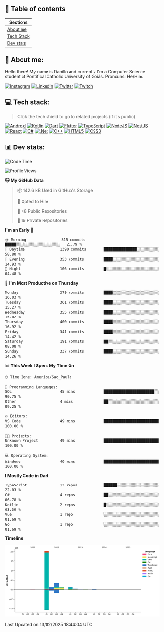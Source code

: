## 📃 Table of contents

|Sections|
|-|
|[About me](#about-me)|
|[Tech Stack](#tech-stack)|
|[Dev stats](#dev-stats)|

<a name="about-me"/>

## 🌈 About me:
Hello there! My name is Danillo and currently I'm a Computer Science student at Pontifical Catholic University of Goiás. Pronouns: He/Him.

[![Instagram](https://img.shields.io/badge/Instagram-%23E4405F.svg?logo=Instagram&logoColor=white)](https://instagram.com/danilloilggner)
[![LinkedIn](https://img.shields.io/badge/LinkedIn-%230077B5.svg?logo=linkedin&logoColor=white)](https://linkedin.com/in/danilloism)
[![Twitter](https://img.shields.io/badge/Twitter-%231DA1F2.svg?logo=Twitter&logoColor=white)](https://twitter.com/danilloism)
[![Twitch](https://img.shields.io/badge/Twitch-%239146FF.svg?logo=Twitch&logoColor=white)](https://twitch.tv/danilloism) 

<a name="tech-stack"/>

## 💻 Tech stack:
> Click the tech shield to go to related projects (if it's public)

[![Android](https://img.shields.io/badge/android-000?style=for-the-badge&logo=android)](#tech-stack)
[![Kotlin](https://img.shields.io/badge/kotlin-000?style=for-the-badge&logo=kotlin)](#tech-stack)
[![Dart](https://img.shields.io/badge/dart-000?style=for-the-badge&logo=dart)](https://github.com/danilloism/danilloism/blob/main/Flutter.md)
[![Flutter](https://img.shields.io/badge/Flutter-000?style=for-the-badge&logo=Flutter)](https://github.com/danilloism/danilloism/blob/main/Flutter.md)
[![TypeScript](https://img.shields.io/badge/typescript-000?style=for-the-badge&logo=typescript)](https://github.com/danilloism/danilloism/blob/main/Typescript.md)
[![NodeJS](https://img.shields.io/badge/node.js-000?style=for-the-badge&logo=node.js)](https://github.com/danilloism/danilloism/blob/main/Node.js.md)
[![NestJS](https://img.shields.io/badge/nestjs-000?style=for-the-badge&logo=nestjs)](https://github.com/danilloism/danilloism/blob/main/Nest.js.md)
[![React](https://img.shields.io/badge/react-000?style=for-the-badge&logo=react)](https://github.com/danilloism/danilloism/blob/main/React.md)
[![C#](https://img.shields.io/badge/c%23-000.svg?style=for-the-badge&logo=c-sharp)](#tech-stack)
[![.Net](https://img.shields.io/badge/.NET-000?style=for-the-badge&logo=.net)](#tech-stack)
[![C++](https://img.shields.io/badge/c++-000?style=for-the-badge&logo=c%2B%2B)](https://github.com/danilloism/danilloism/blob/main/C%2B%2B.md)
[![HTML5](https://img.shields.io/badge/html5-000?style=for-the-badge&logo=html5)](https://github.com/danilloism/danilloism/blob/main/Html.md)
[![CSS3](https://img.shields.io/badge/css3-000?style=for-the-badge&logo=css3)](https://github.com/danilloism/danilloism/blob/main/Css.md)

<a name="dev-stats"/>

## 📊 Dev stats:
<!---
[![](https://github-readme-stats.vercel.app/api?username=danilloism&theme=radical&hide_border=false&include_all_commits=false&count_private=false)](#)<br>
[![](https://github-readme-streak-stats.herokuapp.com/?user=danilloism&theme=radical&hide_border=false)](#)<br>
[![](https://github-readme-stats.vercel.app/api/top-langs/?username=danilloism&theme=radical&hide_border=false&include_all_commits=false&count_private=false&layout=compact)](#)<br>
--->
<!--START_SECTION:waka-->
![Code Time](http://img.shields.io/badge/Code%20Time-1%2C475%20hrs%2019%20mins-blue)

![Profile Views](http://img.shields.io/badge/Profile%20Views-0-blue)

**🐱 My GitHub Data** 

> 📦 142.6 kB Used in GitHub's Storage 
 > 
> 💼 Opted to Hire
 > 
> 📜 48 Public Repositories 
 > 
> 🔑 19 Private Repositories 
 > 
**I'm an Early 🐤** 

```text
🌞 Morning                515 commits         █████░░░░░░░░░░░░░░░░░░░░   21.79 % 
🌆 Daytime                1390 commits        ███████████████░░░░░░░░░░   58.80 % 
🌃 Evening                353 commits         ████░░░░░░░░░░░░░░░░░░░░░   14.93 % 
🌙 Night                  106 commits         █░░░░░░░░░░░░░░░░░░░░░░░░   04.48 % 
```
📅 **I'm Most Productive on Thursday** 

```text
Monday                   379 commits         ████░░░░░░░░░░░░░░░░░░░░░   16.03 % 
Tuesday                  361 commits         ████░░░░░░░░░░░░░░░░░░░░░   15.27 % 
Wednesday                355 commits         ████░░░░░░░░░░░░░░░░░░░░░   15.02 % 
Thursday                 400 commits         ████░░░░░░░░░░░░░░░░░░░░░   16.92 % 
Friday                   341 commits         ████░░░░░░░░░░░░░░░░░░░░░   14.42 % 
Saturday                 191 commits         ██░░░░░░░░░░░░░░░░░░░░░░░   08.08 % 
Sunday                   337 commits         ████░░░░░░░░░░░░░░░░░░░░░   14.26 % 
```


📊 **This Week I Spent My Time On** 

```text
🕑︎ Time Zone: America/Sao_Paulo

💬 Programming Languages: 
SQL                      45 mins             ███████████████████████░░   90.75 % 
Other                    4 mins              ██░░░░░░░░░░░░░░░░░░░░░░░   09.25 % 

🔥 Editors: 
VS Code                  49 mins             █████████████████████████   100.00 % 

🐱‍💻 Projects: 
Unknown Project          49 mins             █████████████████████████   100.00 % 

💻 Operating System: 
Windows                  49 mins             █████████████████████████   100.00 % 
```

**I Mostly Code in Dart** 

```text
TypeScript               13 repos            ██████░░░░░░░░░░░░░░░░░░░   22.03 % 
C#                       4 repos             ██░░░░░░░░░░░░░░░░░░░░░░░   06.78 % 
Kotlin                   2 repos             █░░░░░░░░░░░░░░░░░░░░░░░░   03.39 % 
Vue                      1 repo              ░░░░░░░░░░░░░░░░░░░░░░░░░   01.69 % 
Go                       1 repo              ░░░░░░░░░░░░░░░░░░░░░░░░░   01.69 % 
```



**Timeline**

![Lines of Code chart](https://raw.githubusercontent.com/danilloism/danilloism/main/assets/bar_graph.png)


 Last Updated on 13/02/2025 18:44:04 UTC
<!--END_SECTION:waka-->
